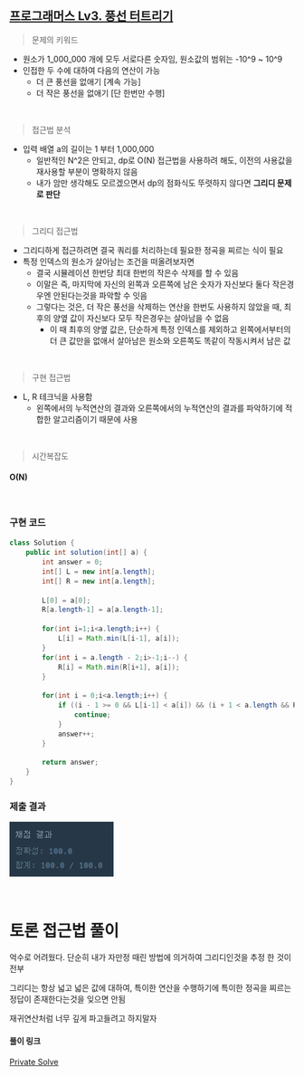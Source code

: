 ## [프로그래머스 Lv3. 풍선 터트리기](https://school.programmers.co.kr/learn/courses/30/lessons/68646)

> 문제의 키워드

- 원소가 1_000_000 개에 모두 서로다른 숫자임, 원소값의 범위는 -10^9 ~ 10^9
- 인접한 두 수에 대하여 다음의 연산이 가능
    - 더 큰 풍선을 없애기 [계속 가능]
    - 더 작은 풍선을 없애기 [단 한번만 수행]

<br/>

> 접근법 분석

- 입력 배열 a의 길이는 1 부터 1,000,000
  - 일반적인 N^2은 안되고, dp로 O(N) 접근법을 사용하려 해도, 이전의 사용값을 재사용할 부분이 명확하지 않음
  - 내가 암만 생각해도 모르겠으면서 dp의 점화식도 뚜렷하지 않다면 <strong>그리디 문제로 판단</strong>

<br/>

> 그리디 접근법

- 그리디하게 접근하려면 결국 쿼리를 처리하는데 필요한 정곡을 찌르는 식이 필요
- 특정 인덱스의 원소가 살아남는 조건을 떠올려보자면
  - 결국 시뮬레이션 한번당 최대 한번의 작은수 삭제를 할 수 있음
  - 이말은 즉, 마지막에 자신의 왼쪽과 오른쪽에 남은 숫자가 자신보다 둘다 작은경우엔 안된다는것을 파악할 수 잇음
  - 그렇다는 것은, 더 작은 풍선을 삭제하는 연산을 한번도 사용하지 않았을 때, 최후의 양옆 값이 자신보다 모두 작은경우는 살아남을 수 없음
    - 이 때 최후의 양옆 값은, 단순하게 특정 인덱스를 제외하고 왼쪽에서부터의 더 큰 값만을 없애서 살아남은 원소와 오른쪽도 똑같이 작동시켜서 남은 값

<br/>

> 구현 접근법

- L, R 테크닉을 사용함
    - 왼쪽에서의 누적연산의 결과와 오른쪽에서의 누적연산의 결과를 파악하기에 적합한 알고리즘이기 때문에 사용

<br/>

> 시간복잡도

#### O(N)

<br/>

### 구현 코드

```java
class Solution {
    public int solution(int[] a) {
        int answer = 0;
        int[] L = new int[a.length];
        int[] R = new int[a.length];
        
        L[0] = a[0];
        R[a.length-1] = a[a.length-1];
        
        for(int i=1;i<a.length;i++) {
            L[i] = Math.min(L[i-1], a[i]);
        }
        for(int i = a.length - 2;i>-1;i--) {
            R[i] = Math.min(R[i+1], a[i]);
        }
        
        for(int i = 0;i<a.length;i++) {
            if ((i - 1 >= 0 && L[i-1] < a[i]) && (i + 1 < a.length && R[i+1] < a[i])) {
                continue;
            }    
            answer++;
        }
            
        return answer;
    }
}
```

### 제출 결과

![제출결과](./result.png)

<br>

# 토론 접근법 풀이

<p> 억수로 어려웠다. 단순히 내가 자만정 때린 방법에 의거하여 그리디인것을 추정 한 것이 전부</p>
<p> 그리디는 항상 넓고 넓은 값에 대하여, 특이한 연산을 수행하기에 특이한 정곡을 찌르는 정답이 존재한다는것을 잊으면 안됨 </p>
<p> 재귀연산처럼 너무 깊게 파고들려고 하지말자 </p>

#### 풀이 링크

[Private Solve](https://github.com/The-Four-Error-Pickers/Algorithm-Study/tree/main/Private%20Solve/프로그래머스/68646.%20%ED%92%8D%EC%84%A0%20%ED%84%B0%ED%8A%B8%EB%A6%AC%EA%B8%B0/HaeChang/2024-10-28T123952)
